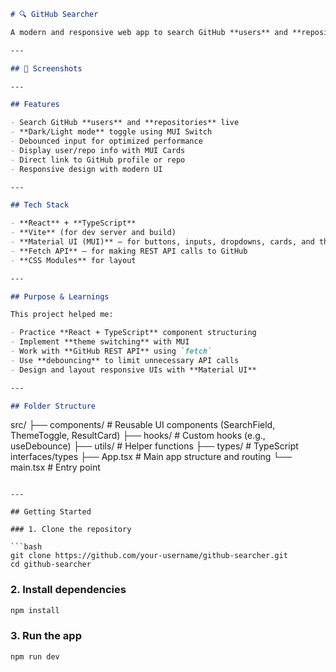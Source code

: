 
```markdown
# 🔍 GitHub Searcher

A modern and responsive web app to search GitHub **users** and **repositories** using the GitHub REST API. Built with **React** and **TypeScript**, this project features a clean UI, theme toggle (Dark/Light), and efficient debounced search. All UI elements are built using **Material UI (MUI)** components, and API requests are handled using the native `fetch` API.

---

## 📸 Screenshots

---

## Features

- Search GitHub **users** and **repositories** live
- **Dark/Light mode** toggle using MUI Switch
- Debounced input for optimized performance
- Display user/repo info with MUI Cards
- Direct link to GitHub profile or repo
- Responsive design with modern UI

---

## Tech Stack

- **React** + **TypeScript**
- **Vite** (for dev server and build)
- **Material UI (MUI)** – for buttons, inputs, dropdowns, cards, and theming
- **Fetch API** – for making REST API calls to GitHub
- **CSS Modules** for layout

---

## Purpose & Learnings

This project helped me:

- Practice **React + TypeScript** component structuring
- Implement **theme switching** with MUI
- Work with **GitHub REST API** using `fetch`
- Use **debouncing** to limit unnecessary API calls
- Design and layout responsive UIs with **Material UI**

---

## Folder Structure

```

src/
├── components/          # Reusable UI components (SearchField, ThemeToggle, ResultCard)
├── hooks/               # Custom hooks (e.g., useDebounce)
├── utils/               # Helper functions
├── types/               # TypeScript interfaces/types
├── App.tsx              # Main app structure and routing
└── main.tsx             # Entry point

````

---

## Getting Started

### 1. Clone the repository

```bash
git clone https://github.com/your-username/github-searcher.git
cd github-searcher
````

### 2. Install dependencies

```bash
npm install
```

### 3. Run the app

```bash
npm run dev
```
